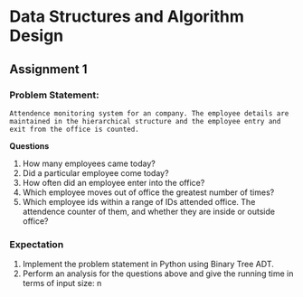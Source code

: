 # Data Structures and Algorithm Design

## Assignment 1

### Problem Statement:
    Attendence monitoring system for an company. The employee details are maintained in the hierarchical structure and the employee entry and exit from the office is counted. 

**Questions**
1. How many employees came today?
2. Did a particular employee come today?
3. How often did an employee enter into the office?
4. Which employee moves out of office the greatest number of times?
5. Which employee ids within a range of IDs attended office. The attendence counter of them, and whether they are inside or outside office?


### Expectation
 1. Implement the problem statement in Python using Binary Tree ADT.
 2. Perform an analysis for the questions above and give the running time in terms of input size: n
  
